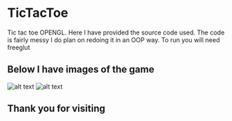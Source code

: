 # TicTacToe
Tic tac toe OPENGL. Here I have provided the source code used. The code is fairly messy I do plan on redoing it in an OOP way. To run you will need freeglut

## Below I have images of the game
![alt text](https://i.imgur.com/Nop7cha.png)
![alt text](https://i.imgur.com/j2SOHYr.png)

## Thank you for visiting
